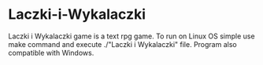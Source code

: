 # Laczki-i-Wykalaczki
Laczki i Wykalaczki game is a text rpg game. 
To run on Linux OS simple use make command and execute 
./"Laczki i Wykalaczki" file. Program also compatible
with Windows.
